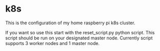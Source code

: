 # k8s

This is the configuration of my home raspberry pi k8s cluster.

If you want so use this start with the reset_script.py python script.
This script should be run on your designated master node. Currently script supports 3 worker nodes and 1 master node.

```python3 <new masternode password> <current ip of master node> <current ip worker 1> <current ip of worker 2> <current ip of worker 3>
```

